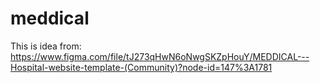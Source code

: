 # meddical

This is idea from: https://www.figma.com/file/tJ273qHwN6oNwgSKZpHouY/MEDDICAL---Hospital-website-template-(Community)?node-id=147%3A1781
